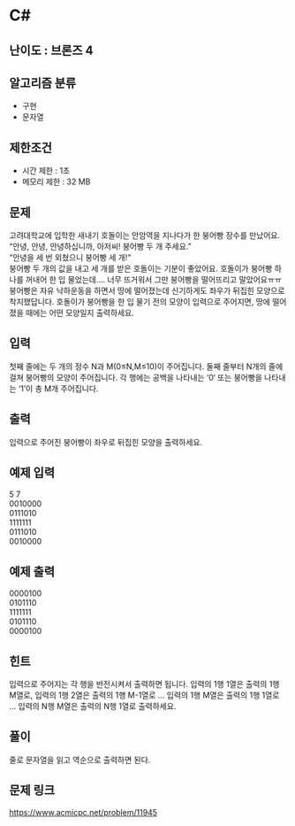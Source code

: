 # C#

## 난이도 : 브론즈 4

## 알고리즘 분류
  - 구현
  - 문자열

## 제한조건
  - 시간 제한 : 1초
  - 메모리 제한 : 32 MB

## 문제
고려대학교에 입학한 새내기 호돌이는 안암역을 지나다가 한 붕어빵 장수를 만났어요.<br/>
“안녕, 안녕, 안녕하십니까, 아저씨! 붕어빵 두 개 주세요.”<br/>
“안녕을 세 번 외쳤으니 붕어빵 세 개!”<br/>
붕어빵 두 개의 값을 내고 세 개를 받은 호돌이는 기분이 좋았어요. 호돌이가 붕어빵 하나를 꺼내어 한 입 물었는데…. 너무 뜨거워서 그만 붕어빵을 떨어뜨리고 말았어요ㅠㅠ<br/>
붕어빵은 자유 낙하운동을 하면서 땅에 떨어졌는데 신기하게도 좌우가 뒤집힌 모양으로 착지했답니다. 호돌이가 붕어빵을 한 입 물기 전의 모양이 입력으로 주어지면, 땅에 떨어졌을 때에는 어떤 모양일지 출력하세요.<br/>


## 입력
첫째 줄에는 두 개의 정수 N과 M(0≤N,M≤10)이 주어집니다. 둘째 줄부터 N개의 줄에 걸쳐 붕어빵의 모양이 주어집니다. 각 행에는 공백을 나타내는 ‘0‘ 또는 붕어빵을 나타내는 ‘1’이 총 M개 주어집니다.<br/>


## 출력
입력으로 주어진 붕어빵이 좌우로 뒤집힌 모양을 출력하세요.<br/>


## 예제 입력
5 7<br/>
0010000<br/>
0111010<br/>
1111111<br/>
0111010<br/>
0010000<br/>


## 예제 출력
0000100<br/>
0101110<br/>
1111111<br/>
0101110<br/>
0000100<br/>


## 힌트
입력으로 주어지는 각 행을 반전시켜서 출력하면 됩니다. 입력의 1행 1열은 출력의 1행 M열로, 입력의 1행 2열은 출력의 1행 M-1열로 … 입력의 1행 M열은 출력의 1행 1열로 … 입력의 N행 M열은 출력의 N행 1열로 출력하세요.<br/>


## 풀이
줄로 문자열을 읽고 역순으로 출력하면 된다.<br/>


## 문제 링크
https://www.acmicpc.net/problem/11945